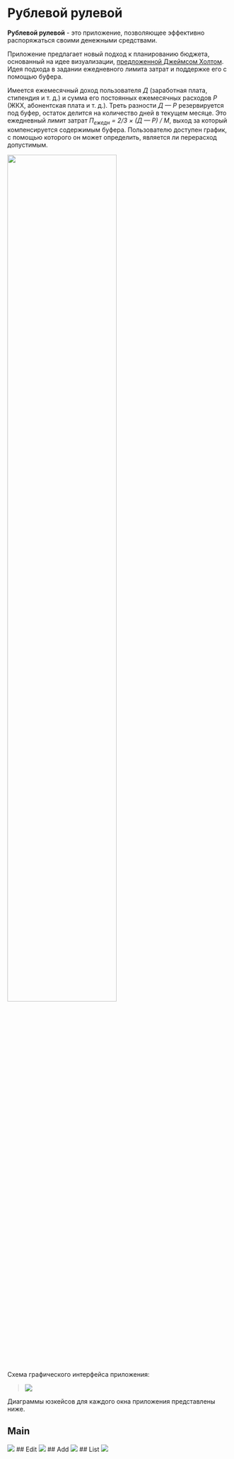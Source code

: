 # Рублевой рулевой

**Рублевой рулевой** - это приложение, позволяющее эффективно распоряжаться своими денежными средствами.

Приложение предлагает новый подход к планированию бюджета, основанный на идее визуализации, [предложенной Джеймсом Холтом](https://youtu.be/DPFTJayYrnk?t=14m25s). Идея подхода в задании ежедневного лимита затрат и поддержке его с помощью буфера.

Имеется ежемесячный доход пользователя *Д* (заработная плата, стипендия и т. д.) и сумма его постоянных ежемесячных расходов *Р* (ЖКХ, абонентская плата и т. д.). Треть разности *Д — Р* резервируется под буфер, остаток делится на количество дней в текущем месяце. Это ежедневный лимит затрат *П<sub>ежедн</sub> = 2/3 × (Д — Р) / М*, выход за который компенсируется содержимым буфера. Пользователю доступен график, с помощью которого он может определить, является ли перерасход допустимым.

<img src='https://imgur.com/Uwhijvu.png' width='70%'>

Схема графического интерфейса приложения:

> <img src='https://order-of-nop.github.io/web-fencing/MainScheme.svg'>

Диаграммы юзкейсов для каждого окна приложения представлены ниже.
## Main
<img src='https://order-of-nop.github.io/web-fencing/MainActivity.svg'>
## Edit
<img src='https://order-of-nop.github.io/web-fencing/EditActivity.svg'>
## Add
<img src='https://order-of-nop.github.io/web-fencing/AddActivity.svg'>
## List
<img src='https://order-of-nop.github.io/web-fencing/ListActivity.svg'>

